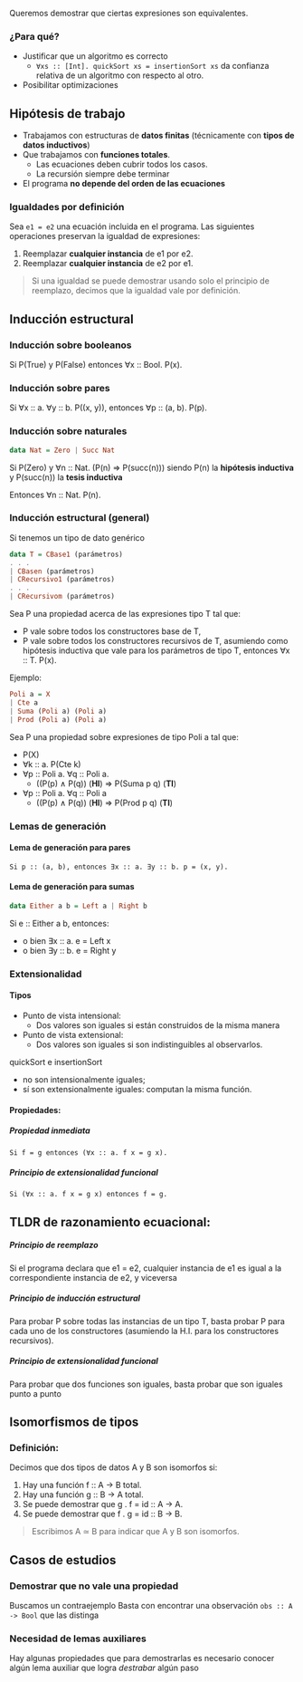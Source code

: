Queremos demostrar que ciertas expresiones son equivalentes.
### ¿Para qué?
+ Justificar que un algoritmo es correcto
	+ `∀xs :: [Int]. quickSort xs = insertionSort xs`
	  da confianza relativa de un algoritmo con respecto al otro.
+ Posibilitar optimizaciones

## Hipótesis de trabajo
+ Trabajamos con estructuras de **datos finitas** (técnicamente con **tipos de datos inductivos**)
+ Que trabajamos con **funciones totales**.
	+ Las ecuaciones deben cubrir todos los casos.
	+ La recursión siempre debe terminar
+ El programa **no depende del orden de las ecuaciones**

### Igualdades por definición
Sea `e1 = e2` una ecuación incluida en el programa.
Las siguientes operaciones preservan la igualdad de expresiones:
1. Reemplazar **cualquier instancia** de e1 por e2.
2. Reemplazar **cualquier instancia** de e2 por e1.

>Si una igualdad se puede demostrar usando solo el principio de reemplazo, decimos que la igualdad vale por definición.


## Inducción estructural
### Inducción sobre booleanos

Si P(True) y P(False) entonces ∀x :: Bool. P(x).
### Inducción sobre pares

Si ∀x :: a. ∀y :: b. P((x, y)), entonces ∀p :: (a, b). P(p).
### Inducción sobre naturales
```haskell
data Nat = Zero | Succ Nat
```

Si P(Zero) y ∀n :: Nat. (P(n) => P(succ(n))) siendo P(n) la **hipótesis inductiva** y P(succ(n)) la **tesis inductiva**

Entonces ∀n :: Nat. P(n).

### Inducción estructural (general)

Si tenemos un tipo de dato genérico

```haskell
data T = CBase1 (parámetros)
. . .
| CBasen (parámetros)
| CRecursivo1 (parámetros)
. . .
| CRecursivom (parámetros)
```

Sea P una propiedad acerca de las expresiones tipo T tal que:
+ P vale sobre todos los constructores base de T,
+ P vale sobre todos los constructores recursivos de T, asumiendo como hipótesis inductiva que vale para los parámetros de tipo T,
entonces ∀x :: T. P(x).

Ejemplo:
```haskell
Poli a = X
| Cte a
| Suma (Poli a) (Poli a)
| Prod (Poli a) (Poli a)
```

Sea P una propiedad sobre expresiones de tipo Poli a tal que:
+ P(X)
+ ∀k :: a. P(Cte k)
+ ∀p :: Poli a. ∀q :: Poli a.
	+ ((P(p) ∧ P(q)) (**HI**) => P(Suma p q) (**TI**)
+ ∀p :: Poli a. ∀q :: Poli a
	+ ((P(p) ∧ P(q)) (**HI**) => P(Prod p q) (**TI**)
### Lemas de generación

#### Lema de generación para pares

`Si p :: (a, b), entonces ∃x :: a. ∃y :: b. p = (x, y).`

#### Lema de generación para sumas

```haskell
data Either a b = Left a | Right b
```

Si e :: Either a b, entonces:
+ o bien ∃x :: a. e = Left x
+ o bien ∃y :: b. e = Right y


### Extensionalidad

#### Tipos
+ Punto de vista intensional:
	+ Dos valores son iguales si están construidos de la misma manera
+ Punto de vista extensional:
	+ Dos valores son iguales si son indistinguibles al observarlos.

quickSort e insertionSort
+ no son intensionalmente iguales;
+ sí son extensionalmente iguales: computan la misma función.

#### Propiedades:
##### Propiedad inmediata

`Si f = g entonces (∀x :: a. f x = g x).`
##### Principio de extensionalidad funcional

`Si (∀x :: a. f x = g x) entonces f = g.`

## TLDR de razonamiento ecuacional:

##### Principio de reemplazo
Si el programa declara que e1 = e2, cualquier instancia de e1 es igual a la correspondiente instancia de e2, y viceversa
##### Principio de inducción estructural
Para probar P sobre todas las instancias de un tipo T, basta probar P para cada uno de los constructores (asumiendo la H.I. para los constructores recursivos).
##### Principio de extensionalidad funcional
Para probar que dos funciones son iguales, basta probar que
son iguales punto a punto
## Isomorfismos de tipos

### Definición:
Decimos que dos tipos de datos A y B son isomorfos si:
1. Hay una función f :: A -> B total.
2. Hay una función g :: B -> A total.
3. Se puede demostrar que g . f = id :: A -> A.
4. Se puede demostrar que f . g = id :: B -> B.
> Escribimos A ≃ B para indicar que A y B son isomorfos.


## Casos de estudios

### Demostrar que no vale una propiedad

Buscamos un contraejemplo
Basta con encontrar una observación `obs :: A -> Bool` que las distinga
### Necesidad de lemas auxiliares

Hay algunas propiedades que para demostrarlas es necesario conocer algún lema auxiliar que logra *destrabar* algún paso
